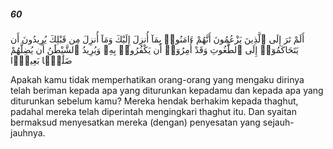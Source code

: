 ##### 60

<span class="ayah">أَلَمْ تَرَ إِلَى ٱلَّذِينَ يَزْعُمُونَ أَنَّهُمْ ءَامَنُوا۟ بِمَآ أُنزِلَ إِلَيْكَ وَمَآ أُنزِلَ مِن قَبْلِكَ يُرِيدُونَ أَن يَتَحَاكَمُوٓا۟ إِلَى ٱلطَّٰغُوتِ وَقَدْ أُمِرُوٓا۟ أَن يَكْفُرُوا۟ بِهِۦ وَيُرِيدُ ٱلشَّيْطَٰنُ أَن يُضِلَّهُمْ ضَلَٰلًۢا بَعِيدًۭا</span>

<span class="ayah_translation">Apakah kamu tidak memperhatikan orang-orang yang mengaku dirinya telah beriman kepada apa yang diturunkan kepadamu dan kepada apa yang diturunkan sebelum kamu? Mereka hendak berhakim kepada thaghut, padahal mereka telah diperintah mengingkari thaghut itu. Dan syaitan bermaksud menyesatkan mereka (dengan) penyesatan yang sejauh-jauhnya.</span>
